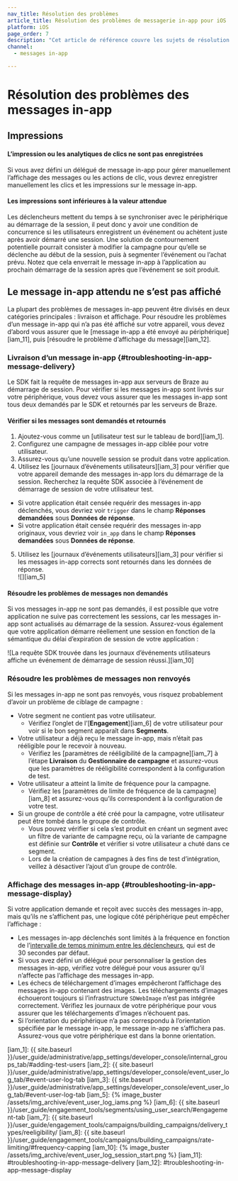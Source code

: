```yaml
---
nav_title: Résolution des problèmes
article_title: Résolution des problèmes de messagerie in-app pour iOS
platform: iOS
page_order: 7
description: "Cet article de référence couvre les sujets de résolution des problèmes potentiels des messages in-app iOS."
channel:
  - messages in-app

---
```


# Résolution des problèmes des messages in-app

## Impressions

#### L’impression ou les analytiques de clics ne sont pas enregistrées

Si vous avez défini un délégué de message in-app pour gérer manuellement l’affichage des messages ou les actions de clic, vous devrez enregistrer manuellement les clics et les impressions sur le message in-app.

#### Les impressions sont inférieures à la valeur attendue

Les déclencheurs mettent du temps à se synchroniser avec le périphérique au démarrage de la session, il peut donc y avoir une condition de concurrence si les utilisateurs enregistrent un événement ou achètent juste après avoir démarré une session. Une solution de contournement potentielle pourrait consister à modifier la campagne pour qu’elle se déclenche au début de la session, puis à segmenter l’événement ou l’achat prévu. Notez que cela enverrait le message in-app à l’application au prochain démarrage de la session après que l’événement se soit produit.

## Le message in-app attendu ne s’est pas affiché

La plupart des problèmes de messages in-app peuvent être divisés en deux catégories principales : livraison et affichage. Pour résoudre les problèmes d’un message in-app qui n’a pas été affiché sur votre appareil, vous devez d’abord vous assurer que le [message in-app a été envoyé au périphérique][iam_11], puis [résoudre le problème d’affichage du message][iam_12].

### Livraison d’un message in-app {#troubleshooting-in-app-message-delivery}

Le SDK fait la requête de messages in-app aux serveurs de Braze au démarrage de session. Pour vérifier si les messages in-app sont livrés sur votre périphérique, vous devez vous assurer que les messages in-app sont tous deux demandés par le SDK et retournés par les serveurs de Braze.

#### Vérifier si les messages sont demandés et retournés

1. Ajoutez-vous comme un [utilisateur test sur le tableau de bord][iam_1].
2. Configurez une campagne de messages in-app ciblée pour votre utilisateur.
3. Assurez-vous qu’une nouvelle session se produit dans votre application.
4. Utilisez les [journaux d’événements utilisateurs][iam_3]  pour vérifier que votre appareil demande des messages in-app lors du démarrage de la session. Recherchez la requête SDK associée à l’événement de démarrage de session de votre utilisateur test.
  - Si votre application était censée requérir des messages in-app déclenchés, vous devriez voir `trigger` dans le champ **Réponses demandées** sous **Données de réponse**.
  - Si votre application était censée requérir des messages in-app originaux, vous devriez voir `in_app` dans le champ **Réponses demandées** sous **Données de réponse**.
5. Utilisez les [journaux d’événements utilisateurs][iam_3]  pour vérifier si les messages in-app corrects sont retournés dans les données de réponse.<br>![][iam_5]

#### Résoudre les problèmes de messages non demandés

Si vos messages in-app ne sont pas demandés, il est possible que votre application ne suive pas correctement les sessions, car les messages in-app sont actualisés au démarrage de la session. Assurez-vous également que votre application démarre réellement une session en fonction de la sémantique du délai d’expiration de session de votre application :

![La requête SDK trouvée dans les journaux d’événements utilisateurs affiche un événement de démarrage de session réussi.][iam_10]

### Résoudre les problèmes de messages non renvoyés

Si les messages in-app ne sont pas renvoyés, vous risquez probablement d’avoir un problème de ciblage de campagne :

- Votre segment ne contient pas votre utilisateur.
  - Vérifiez l’onglet de l’[**Engagement**][iam_6] de votre utilisateur pour voir si le bon segment apparaît dans **Segments**.
- Votre utilisateur a déjà reçu le message in-app, mais n’était pas rééligible pour le recevoir à nouveau.
  - Vérifiez les [paramètres de rééligibilité de la campagne][iam_7] à l’étape **Livraison** du **Gestionnaire de campagne** et assurez-vous que les paramètres de rééligibilité correspondent à la configuration de test.
- Votre utilisateur a atteint la limite de fréquence pour la campagne.
  - Vérifiez les [paramètres de limite de fréquence de la campagne][iam_8] et assurez-vous qu’ils correspondent à la configuration de votre test.
- Si un groupe de contrôle a été créé pour la campagne, votre utilisateur peut être tombé dans le groupe de contrôle.
  - Vous pouvez vérifier si cela s’est produit en créant un segment avec un filtre de variante de campagne reçu, où la variante de campagne est définie sur **Contrôle** et vérifier si votre utilisateur a chuté dans ce segment.
  - Lors de la création de campagnes à des fins de test d’intégration, veillez à désactiver l’ajout d’un groupe de contrôle.

### Affichage des messages in-app {#troubleshooting-in-app-message-display}

Si votre application demande et reçoit avec succès des messages in-app, mais qu’ils ne s’affichent pas, une logique côté périphérique peut empêcher l’affichage :

- Les messages in-app déclenchés sont limités à la fréquence en fonction de l’[intervalle de temps minimum entre les déclencheurs]({{site.baseurl}}/developer_guide/platform_integration_guides/ios/in-app_messaging/in-app_message_delivery/#minimum-time-interval-between-triggers), qui est de 30 secondes par défaut.
- Si vous avez défini un délégué pour personnaliser la gestion des messages in-app, vérifiez votre délégué pour vous assurer qu’il n’affecte pas l’affichage des messages in-app.
- Les échecs de téléchargement d’images empêcheront l’affichage des messages in-app contenant des images. Les téléchargements d’images échoueront toujours si l’infrastructure `SDWebImage` n’est pas intégrée correctement. Vérifiez les journaux de votre périphérique pour vous assurer que les téléchargements d’images n’échouent pas.
- Si l’orientation du périphérique n’a pas correspondu à l’orientation spécifiée par le message in-app, le message in-app ne s’affichera pas. Assurez-vous que votre périphérique est dans la bonne orientation.

[iam_1]: {{ site.baseurl }}/user_guide/administrative/app_settings/developer_console/internal_groups_tab/#adding-test-users
[iam_2]: {{ site.baseurl }}/user_guide/administrative/app_settings/developer_console/event_user_log_tab/#event-user-log-tab
[iam_3]: {{ site.baseurl }}/user_guide/administrative/app_settings/developer_console/event_user_log_tab/#event-user-log-tab
[iam_5]:  {% image_buster /assets/img_archive/event_user_log_iams.png %}
[iam_6]: {{ site.baseurl }}/user_guide/engagement_tools/segments/using_user_search/#engagement-tab
[iam_7]: {{ site.baseurl }}/user_guide/engagement_tools/campaigns/building_campaigns/delivery_types/reeligibility/
[iam_8]: {{ site.baseurl }}/user_guide/engagement_tools/campaigns/building_campaigns/rate-limiting/#frequency-capping
[iam_10]: {% image_buster /assets/img_archive/event_user_log_session_start.png %}
[iam_11]: #troubleshooting-in-app-message-delivery
[iam_12]: #troubleshooting-in-app-message-display

